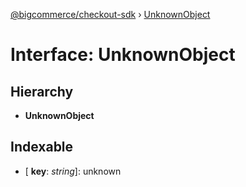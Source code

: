 [@bigcommerce/checkout-sdk](../README.md) › [UnknownObject](unknownobject.md)

# Interface: UnknownObject

## Hierarchy

* **UnknownObject**

## Indexable

* \[ **key**: *string*\]: unknown
